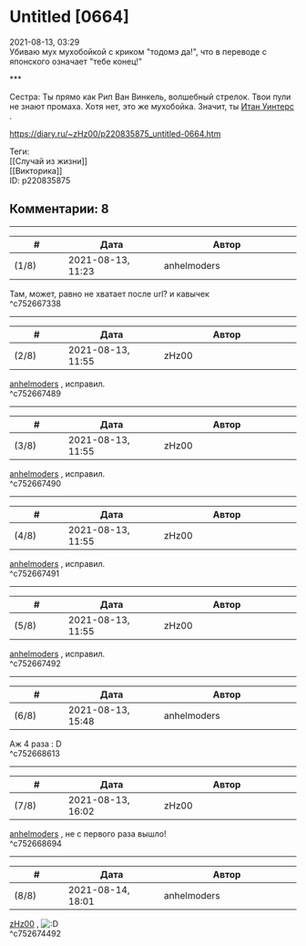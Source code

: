 Untitled [0664]
===============

  
2021-08-13, 03:29  
 Убиваю мух мухобойкой с криком "тодомэ да!", что в переводе с японского означает "тебе конец!"   
   
 \*\*\*   
   
 Сестра: Ты прямо как Рип Ван Винкель, волшебный стрелок. Твои пули не знают промаха. Хотя нет, это же мухобойка. Значит, ты  [Итан Уинтерс](https://residentevil.fandom.com/ru/wiki/Итан_Уинтерс)  .   
  
<https://diary.ru/~zHz00/p220835875_untitled-0664.htm>  
  
Теги:  
[[Случай из жизни]]  
[[Викторика]]  
ID: p220835875  


Комментарии: 8
--------------

  


---



|         #         |              Дата              |                     Автор                     |           ID           |
| --- | --- | --- | --- |
| (1/8) | 2021-08-13, 11:23 | anhelmoders | c752667338 |

  
 Там, может, равно не хватает после url? и кавычек   
 ^c752667338

---



|         #         |              Дата              |                     Автор                     |           ID           |
| --- | --- | --- | --- |
| (2/8) | 2021-08-13, 11:55 | zHz00 | c752667489 |

  
  [anhelmoders](https://anhelmoders.diary.ru "No plans. Only wonders.")  , исправил.   
 ^c752667489

---



|         #         |              Дата              |                     Автор                     |           ID           |
| --- | --- | --- | --- |
| (3/8) | 2021-08-13, 11:55 | zHz00 | c752667490 |

  
  [anhelmoders](https://anhelmoders.diary.ru "No plans. Only wonders.")  , исправил.   
 ^c752667490

---



|         #         |              Дата              |                     Автор                     |           ID           |
| --- | --- | --- | --- |
| (4/8) | 2021-08-13, 11:55 | zHz00 | c752667491 |

  
  [anhelmoders](https://anhelmoders.diary.ru "No plans. Only wonders.")  , исправил.   
 ^c752667491

---



|         #         |              Дата              |                     Автор                     |           ID           |
| --- | --- | --- | --- |
| (5/8) | 2021-08-13, 11:55 | zHz00 | c752667492 |

  
  [anhelmoders](https://anhelmoders.diary.ru "No plans. Only wonders.")  , исправил.   
 ^c752667492

---



|         #         |              Дата              |                     Автор                     |           ID           |
| --- | --- | --- | --- |
| (6/8) | 2021-08-13, 15:48 | anhelmoders | c752668613 |

  
 Аж 4 раза : D   
 ^c752668613

---



|         #         |              Дата              |                     Автор                     |           ID           |
| --- | --- | --- | --- |
| (7/8) | 2021-08-13, 16:02 | zHz00 | c752668694 |

  
  [anhelmoders](https://anhelmoders.diary.ru "No plans. Only wonders.")  , не с первого раза вышло!   
 ^c752668694

---



|         #         |              Дата              |                     Автор                     |           ID           |
| --- | --- | --- | --- |
| (8/8) | 2021-08-14, 18:01 | anhelmoders | c752674492 |

  
  [zHz00](https://zHz00.diary.ru "Untitled")  , ![:D](/picture/1131.gif)   
 ^c752674492